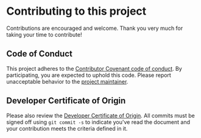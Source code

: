 # Contributing to this project

Contributions are encouraged and welcome. Thank you very much for taking your time to contribute!

## Code of Conduct
This project adheres to the [Contributor Covenant code of conduct](http://contributor-covenant.org/version/1/4/). By participating, you are expected to uphold this code. Please report unacceptable behavior to the [project maintainer](mailto:help@luzifer.io).

## Developer Certificate of Origin
Please also review the [Developer Certificate of Origin](https://developercertificate.org/). All commits must be signed off using `git commit -s` to indicate you've read the document and your contribution meets the criteria defined in it.
